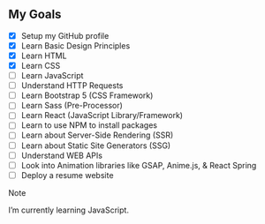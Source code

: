 ## My Goals
- [x] Setup my GitHub profile
- [x] Learn Basic Design Principles
- [x] Learn HTML
- [x] Learn CSS
- [ ] Learn JavaScript
- [ ] Understand HTTP Requests
- [ ] Learn Bootstrap 5 (CSS Framework)
- [ ] Learn Sass (Pre-Processor)
- [ ] Learn React (JavaScript Library/Framework)
- [ ] Learn to use NPM to install packages
- [ ] Learn about Server-Side Rendering (SSR)
- [ ] Learn about Static Site Generators (SSG)
- [ ] Understand WEB APIs
- [ ] Look into Animation libraries like GSAP, Anime.js, & React Spring
- [ ] Deploy a resume website

> [!NOTE]
> I’m currently learning JavaScript.

<!--
I’m currently working on ...
I’m currently learning ...
-->




